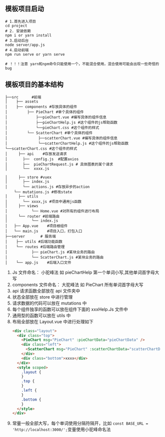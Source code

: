 ## 模板项目启动

```
# 1.首先进入项目
cd project
# 2. 安装依赖
npm i or yarn install
# 3.启动后台
node server/app.js
# 4.启动前端
npm run serve or yarn serve

# ！！！注意 yarn和npm命令只能使用一个，不能混合使用，混合使用可能会出现一些奇怪的bug
```

## 模板项目的基本结构

```
├──src		#前端
│    ├── assets
│    ├── components #存放具体的组件
│	      ├── PieChart #单个具体的组件
│		      ├──pieChart.vue #编写具体的组件信息
│		      ├──pieChartHelp.js #这个组件的js帮助函数
│             └──pieChart.css #这个组件的样式
│		  └── ScatterChart #单个具体的组件
│			   ├──scatterChart.vue #编写具体的组件信息
│			   └──scatterChartHelp.js #这个组件的js帮助函数
└──scatterChart.css #这个组件的样式
│	  ├── api    #存放发送请求
│		├──  config.js  #配置axios
│		├──  pieChartRequest.js # 具体图表的某个请求
│		└──  xxxx.js

│     ├── store #vuex
│		├── index.js
│		└── actions.js #存放异步的action
    └── mutations.js #修改state
│     ├── utils
│		└── xxxx,js #项目中通用js函数
│     ├── views
│			└── Home.vue #对所有的组件进行布局
│     └── router #前端路由
│			└── index.js
│	├── App.vue    #项目根组件
│	└── main.js    #项目入口，打包入口
├──server       # 服务端
│    ├── utils #后端功能函数
│    └── routes #后端路由管理
│	        ├── pieChart.js #某块业务的路由
│			└── ScatterChart.js #某块业务的路由
│	 └── app.js    #后端入口文件

```

1. Js 文件命名： 小驼峰法 如 pieChartHelp 第一个单词小写,其他单词首字母大写
2. components 文件命名： 大驼峰法 如 PieChart 所有单词首字母大写
3. api 请求函数全部放在 api 文件夹中
4. 状态全部放在 store 中进行管理
5. 请求数据的代码可以放在 mutations 中
6. 每个组件独享的函数可以放在组件下面的 xxxHelp.Js 文件中
7. 通用型的函数可以放在 utils 中
8. 布局全部放在 Layout.vue 中进行处理如下
   ```html
   <div class="layout">
     <div class="top">
       <PieChart msg="PieChart" :pieChartData="pieChartData" />
       <div class="left">
         <ScatterChart msg="PieChart" :scatterChartData="scatterChartData" />
       </div>
       <div class="bottom">xxxx</div>
     </div>
     <style scoped>
       .layout {
       }
       .top {
       }
       .left {
       }
       .bottom {
       }
     </style>
   </div>
   ```
9. 常量一般全部大写，每个单词使用分隔符隔开，比如
   `const BASE_URL = 'http://localhost:3000/';`变量使用小驼峰命名法
